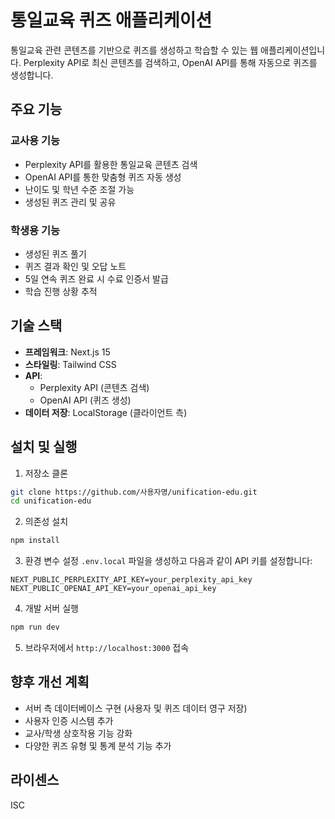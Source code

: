 # 통일교육 퀴즈 애플리케이션

통일교육 관련 콘텐츠를 기반으로 퀴즈를 생성하고 학습할 수 있는 웹 애플리케이션입니다. Perplexity API로 최신 콘텐츠를 검색하고, OpenAI API를 통해 자동으로 퀴즈를 생성합니다.

## 주요 기능

### 교사용 기능
- Perplexity API를 활용한 통일교육 콘텐츠 검색
- OpenAI API를 통한 맞춤형 퀴즈 자동 생성
- 난이도 및 학년 수준 조절 가능
- 생성된 퀴즈 관리 및 공유

### 학생용 기능
- 생성된 퀴즈 풀기
- 퀴즈 결과 확인 및 오답 노트
- 5일 연속 퀴즈 완료 시 수료 인증서 발급
- 학습 진행 상황 추적

## 기술 스택

- **프레임워크**: Next.js 15
- **스타일링**: Tailwind CSS
- **API**: 
  - Perplexity API (콘텐츠 검색)
  - OpenAI API (퀴즈 생성)
- **데이터 저장**: LocalStorage (클라이언트 측)

## 설치 및 실행

1. 저장소 클론
```bash
git clone https://github.com/사용자명/unification-edu.git
cd unification-edu
```

2. 의존성 설치
```bash
npm install
```

3. 환경 변수 설정
`.env.local` 파일을 생성하고 다음과 같이 API 키를 설정합니다:
```
NEXT_PUBLIC_PERPLEXITY_API_KEY=your_perplexity_api_key
NEXT_PUBLIC_OPENAI_API_KEY=your_openai_api_key
```

4. 개발 서버 실행
```bash
npm run dev
```

5. 브라우저에서 `http://localhost:3000` 접속

## 향후 개선 계획

- 서버 측 데이터베이스 구현 (사용자 및 퀴즈 데이터 영구 저장)
- 사용자 인증 시스템 추가
- 교사/학생 상호작용 기능 강화
- 다양한 퀴즈 유형 및 통계 분석 기능 추가

## 라이센스

ISC
